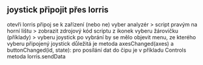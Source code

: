 


## joystick připojit přes lorris 

otevři lorris
připoj se k zařízení (nebo ne) 
vyber analyzér > script 
pravým na horní lištu > zobrazit zdrojový kód scriptu 
z ikonek vyberu žárovičku (příklady) > vyberu joystick 
po vybrání by se mělo objevit menu, ze kterého vyberu připojený joystick 
důležitá je metoda  axesChanged(axes) a buttonChanged(id, state):
pro posílání dat  do čipu je v příkladu Controls metoda lorris.sendData

